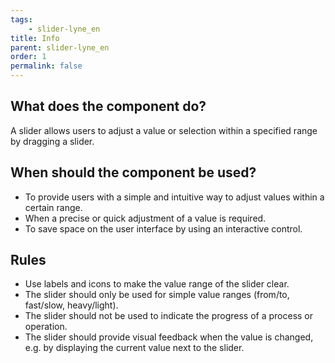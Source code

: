```yaml
---
tags: 
    - slider-lyne_en
title: Info
parent: slider-lyne_en
order: 1
permalink: false
---
```


## What does the component do?
A slider allows users to adjust a value or selection within a specified range by dragging a slider.

## When should the component be used?
* To provide users with a simple and intuitive way to adjust values within a certain range.
* When a precise or quick adjustment of a value is required.
* To save space on the user interface by using an interactive control.

## Rules
* Use labels and icons to make the value range of the slider clear.
* The slider should only be used for simple value ranges (from/to, fast/slow, heavy/light).
* The slider should not be used to indicate the progress of a process or operation.
* The slider should provide visual feedback when the value is changed, e.g. by displaying the current value next to the slider.